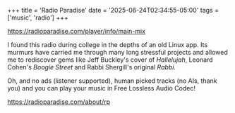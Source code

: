 +++
title = 'Radio Paradise'
date = '2025-06-24T02:34:55-05:00'
tags = ['music', 'radio']
+++

https://radioparadise.com/player/info/main-mix

I found this radio during college in the depths of an old Linux
app. Its murmurs have carried me through many long stressful projects
and allowed me to rediscover gems like Jeff Buckley's cover of
_Hallelujah_, Leonard Cohen's _Boogie Street_ and Rabbi Shergill's
original _Rabbi_.

Oh, and no ads (listener supported), human picked tracks (no AIs,
thank you) and you can play your music in Free Lossless Audio Codec!

https://radioparadise.com/about/rp
